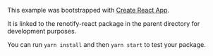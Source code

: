 This example was bootstrapped with [Create React App](https://github.com/facebook/create-react-app).

It is linked to the renotify-react package in the parent directory for development purposes.

You can run `yarn install` and then `yarn start` to test your package.
